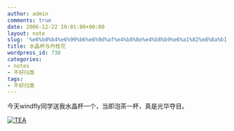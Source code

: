```yaml
---
author: admin
comments: true
date: 2006-12-22 19:01:00+00:00
layout: note
slug: '%e6%b0%b4%e6%99%b6%e6%9d%af%e4%b8%8e%e4%b8%b9%e6%a1%82%e8%8a%b1'
title: 水晶杯与丹桂花
wordpress_id: 738
categories:
- notes
- 不好归类
tags:
- 不好归类
---
```


今天windfly同学送我水晶杯一个，当即泡茶一杯，真是光华夺目。

[![TEA](http://farm1.static.flickr.com/140/330246111_9ea80134a5_m.jpg)](http://www.flickr.com/photos/lookoo/330246111/)



